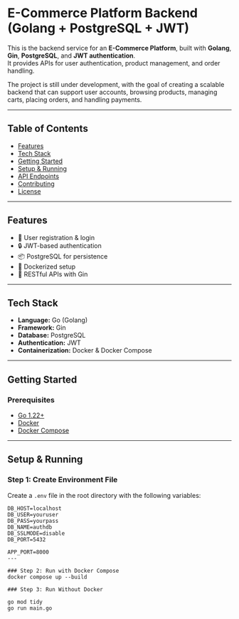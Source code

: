 # E-Commerce Platform Backend (Golang + PostgreSQL + JWT)

This is the backend service for an **E-Commerce Platform**, built with **Golang**, **Gin**, **PostgreSQL**, and **JWT authentication**.  
It provides APIs for user authentication, product management, and order handling.  

The project is still under development, with the goal of creating a scalable backend that can support user accounts, browsing products, managing carts, placing orders, and handling payments.
  

---

## Table of Contents
- [Features](#features)
- [Tech Stack](#tech-stack)
- [Getting Started](#getting-started)
- [Setup & Running](#setup--running)
- [API Endpoints](#api-endpoints)
- [Contributing](#contributing)
- [License](#license)

---

## Features
- 🔑 User registration & login
- 🔒 JWT-based authentication
- 📦 PostgreSQL for persistence
- 🐳 Dockerized setup
- 📑 RESTful APIs with Gin

---

## Tech Stack
- **Language:** Go (Golang)
- **Framework:** Gin
- **Database:** PostgreSQL
- **Authentication:** JWT
- **Containerization:** Docker & Docker Compose

---

## Getting Started

### Prerequisites
- [Go 1.22+](https://go.dev/doc/install)
- [Docker](https://docs.docker.com/get-docker/)
- [Docker Compose](https://docs.docker.com/compose/)

---

## Setup & Running

### Step 1: Create Environment File
Create a `.env` file in the root directory with the following variables:

```env
DB_HOST=localhost
DB_USER=youruser
DB_PASS=yourpass
DB_NAME=authdb
DB_SSLMODE=disable
DB_PORT=5432

APP_PORT=8000
---

### Step 2: Run with Docker Compose 
docker compose up --build

### Step 3: Run Without Docker

go mod tidy
go run main.go
